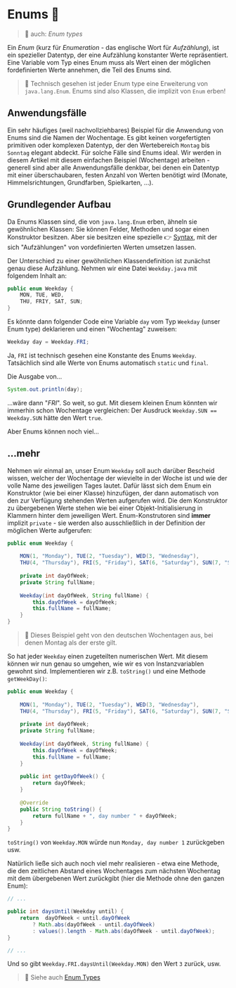 # Enums 🧮<!-- omit in toc -->

> 💬 auch: _Enum types_

Ein _Enum_ (kurz für _Enumeration_ - das englische Wort für _Aufzählung_), ist ein spezieller Datentyp, der eine Aufzählung konstanter Werte repräsentiert. Eine Variable vom Typ eines Enum muss als Wert einen der möglichen fordefinierten Werte annehmen, die Teil des Enums sind.

> 💬 Technisch gesehen ist jeder Enum type eine Erweiterung von `java.lang.Enum`. Enums sind also Klassen, die implizit von `Enum` erben!

## Anwendungsfälle

Ein sehr häufiges (weil nachvollziehbares) Beispiel für die Anwendung von Enums sind die Namen der Wochentage. Es gibt keinen vorgefertigten primitiven oder komplexen Datentyp, der den Wertebereich `Montag` bis `Sonntag` elegant abdeckt. Für solche Fälle sind Enums ideal. Wir werden in diesem Artikel mit diesem einfachen Beispiel (Wochentage) arbeiten - generell sind aber alle Anwendungsfälle denkbar, bei denen ein Datentyp mit einer überschaubaren, festen Anzahl von Werten benötigt wird (Monate, Himmelsrichtungen, Grundfarben, Spielkarten, ...).


## Grundlegender Aufbau

Da Enums Klassen sind, die von `java.lang.Enum` erben, ähneln sie gewöhnlichen Klassen: Sie können Felder, Methoden und sogar einen Konstruktor besitzen. Aber sie besitzen eine spezielle 👉 [Syntax](../Glossar.md#syntax), mit der sich "Aufzählungen" von vordefinierten Werten umsetzen lassen.

Der Unterschied zu einer gewöhnlichen Klassendefinition ist zunächst genau diese Aufzählung. Nehmen wir eine Datei `Weekday.java` mit folgendem Inhalt an:

```java
public enum Weekday {
	MON, TUE, WED,
	THU, FRIY, SAT, SUN;
}
```

Es könnte dann folgender Code eine Variable `day` vom Typ `Weekday` (unser Enum type) deklarieren und einen "Wochentag" zuweisen:

```java
Weekday day = Weekday.FRI;
```

Ja, `FRI` ist technisch gesehen eine Konstante des Enums `Weekday`. Tatsächlich sind alle Werte von Enums automatisch `static` und `final`.

Die Ausgabe von...

```java
System.out.println(day);
```

...wäre dann "_FRI_". So weit, so gut. Mit diesem kleinen Enum könnten wir immerhin schon Wochentage vergleichen: Der Ausdruck `Weekday.SUN == Weekday.SUN` hätte den Wert `true`.

Aber Enums können noch viel...


## ...mehr

Nehmen wir einmal an, unser Enum `Weekday` soll auch darüber Bescheid wissen, welcher der Wochentage der wievielte in der Woche ist und wie der volle Name des jeweiligen Tages lautet. Dafür lässt sich dem Enum ein Konstruktor (wie bei einer Klasse) hinzufügen, der dann automatisch von den zur Verfügung stehenden Werten aufgerufen wird. Die dem Konstruktor zu übergebenen Werte stehen wie bei einer Objekt-Initialisierung in Klammern hinter dem jeweiligen Wert. Enum-Konstrutoren sind **immer** implizit `private` - sie werden also ausschließlich in der Definition der möglichen Werte aufgerufen:

```java
public enum Weekday {
	
	MON(1, "Monday"), TUE(2, "Tuesday"), WED(3, "Wednesday"),
	THU(4, "Thursday"), FRI(5, "Friday"), SAT(6, "Saturday"), SUN(7, "Sunday");
	
	private int dayOfWeek;
	private String fullName;
	
	Weekday(int dayOfWeek, String fullName) {
		this.dayOfWeek = dayOfWeek;
		this.fullName = fullName;
	}
}
```

> 💬 Dieses Beispiel geht von den deutschen Wochentagen aus, bei denen Montag als der erste gilt.

So hat jeder `Weekday` einen zugeteilten numerischen Wert. Mit diesem können wir nun genau so umgehen, wie wir es von Instanzvariablen gewohnt sind. Implementieren wir z.B. `toString()` und eine Methode `getWeekDay()`:

```java
public enum Weekday {
	
	MON(1, "Monday"), TUE(2, "Tuesday"), WED(3, "Wednesday"),
	THU(4, "Thursday"), FRI(5, "Friday"), SAT(6, "Saturday"), SUN(7, "Sunday");
	
	private int dayOfWeek;
	private String fullName;
	
	Weekday(int dayOfWeek, String fullName) {
		this.dayOfWeek = dayOfWeek;
		this.fullName = fullName;
	}
	
	public int getDayOfWeek() {
		return dayOfWeek;
	}
	
	@Override
	public String toString() {
		return fullName + ", day number " + dayOfWeek;
	}
}
```

`toString()` von `Weekday.MON` würde nun `Monday, day number 1` zurückgeben usw.

Natürlich ließe sich auch noch viel mehr realisieren - etwa eine Methode, die den zeitlichen Abstand eines Wochentages zum nächsten Wochentag mit dem übergebenen Wert zurückgibt (hier die Methode ohne den ganzen Enum):

```java
// ...

public int daysUntil(Weekday until) {
    return  dayOfWeek < until.dayOfWeek
        ? Math.abs(dayOfWeek - until.dayOfWeek)
        : values().length - Math.abs(dayOfWeek - until.dayOfWeek);
}

// ...
```

Und so gibt `Weekday.FRI.daysUntil(Weekday.MON)` den Wert `3` zurück, usw.



> 🔗 Siehe auch [Enum Types](https://docs.oracle.com/javase/tutorial/java/javaOO/enum.html)